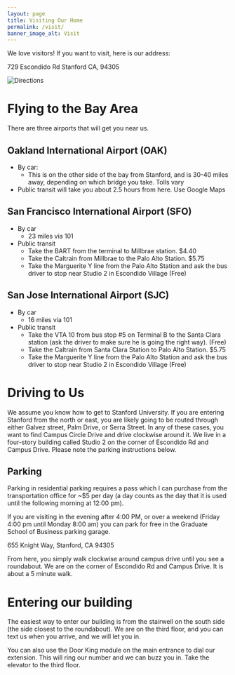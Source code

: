 ```yaml
---
layout: page
title: Visiting Our Home
permalink: /visit/
banner_image_alt: Visit
---
```


We love visitors! If you want to visit, 
here is our address:

729 Escondido Rd
Stanford CA, 94305

![Directions](http://i.imgur.com/buH4dXM.png)

# Flying to the Bay Area

There are three airports that will get you near us. 

## Oakland International Airport (OAK)

- By car: 
    - This is on the other side of the bay from Stanford, and is 30-40 miles away, depending on which bridge you take. Tolls vary
- Public transit will take you about 2.5 hours from here. Use Google Maps

## San Francisco International Airport (SFO) 

- By car
    - 23 miles via 101
- Public transit
    - Take the BART from the terminal to Millbrae station. $4.40
    - Take the Caltrain from Millbrae to the Palo Alto Station. $5.75
    - Take the Marguerite Y line from the Palo Alto Station and ask the bus driver to stop near Studio 2 in Escondido Village (Free)

## San Jose International Airport (SJC)

- By car
    - 16 miles via 101
- Public transit
    - Take the VTA 10 from bus stop #5 on Terminal B to the Santa Clara station (ask the driver to make sure he is going the right way). (Free)
    - Take the Caltrain from Santa Clara Station to Palo Alto Station. $5.75
    - Take the Marguerite Y line from the Palo Alto Station and ask the bus driver to stop near Studio 2 in Escondido Village (Free)

# Driving to Us

We assume you know how to get to Stanford University. If you are entering Stanford from the north or east, you are likely going to be routed through either
Galvez street, Palm Drive, or Serra Street. In any of these cases, you want to find Campus Circle Drive and drive clockwise around it. We live in 
a four-story building called Studio 2 on the corner of Escondido Rd and Campus Drive. Please note the parking instructions below.

## Parking

Parking in residential parking requires a pass which I can purchase from the transportation office for ~$5 
per day (a day counts as the day that it is used until the following morning at 12:00 pm).

If you are visiting in the evening after 4:00 PM, or over a weekend (Friday 4:00 pm until Monday 8:00 am) you can park for free
in the Graduate School of Business parking garage.

655 Knight Way, Stanford, CA 94305

From here, you simply walk clockwise around campus drive until you see a roundabout. We are on the corner of Escondido Rd and 
Campus Drive. It is about a 5 minute walk.

# Entering our building

The easiest way to enter our building is from the stairwell on the south side (the side closest to the roundabout). We are on the
third floor, and you can text us when you arrive, and we will let you in.

You can also use the Door King module on the main entrance to dial our extension. This will ring our number and we can buzz you in.
Take the elevator to the third floor.
